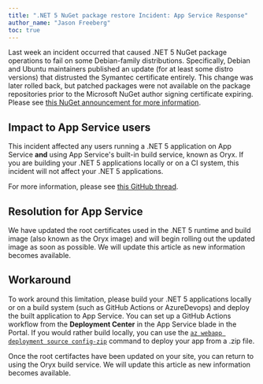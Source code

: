 ```yaml
---
title: ".NET 5 NuGet package restore Incident: App Service Response"
author_name: "Jason Freeberg"
toc: true
---
```


Last week an incident occurred that caused .NET 5 NuGet package operations to fail on some Debian-family distributions. Specifically, Debian and Ubuntu maintainers published an update (for at least some distro versions) that distrusted the Symantec certificate entirely. This change was later rolled back, but patched packages were not available on the package repositories prior to the Microsoft NuGet author signing certificate expiring. Please see [this NuGet announcement for more information](https://github.com/NuGet/Announcements/issues/49).

## Impact to App Service users

This incident affected any users running a .NET 5 application on App Service **and** using App Service's built-in build service, known as Oryx. If you are building your .NET 5 applications locally or on a CI system, this incident will not affect your .NET 5 applications.

For more information, please see [this GitHub thread](https://github.com/NuGet/Home/issues/10491#issuecomment-772867958).

## Resolution for App Service

We have updated the root certificates used in the .NET 5 runtime and build image (also known as the Oryx image) and will begin rolling out the updated image as soon as possible. We will update this article as new information becomes available.

## Workaround

To work around this limitation, please build your .NET 5 applications locally or on a build system (such as GitHub Actions or AzureDevops) and deploy the built application to App Service. You can set up a GitHub Actions workflow from the **Deployment Center** in the App Service blade in the Portal. If you would rather build locally, you can use the [`az webapp deployment source config-zip`](https://docs.microsoft.com/azure/app-service/deploy-zip#deploy-zip-file-with-azure-cli) command to deploy your app from a .zip file.

Once the root certifactes have been updated on your site, you can return to using the Oryx build service. We will update this article as new information becomes available.

